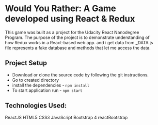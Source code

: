 # Would You Rather: A Game developed using React & Redux

This game was built as a project for the Udacity React Nanodegree Program. The purpose of the project is to demonstrate understanding of how Redux works in a React-based web app.
and i get data from  _DATA.js file represents a fake database and methods that let me access the data.

## Project Setup

* Download or clone the source code by following the git instructions.
* Go to created directory
* install the dependencies - `npm install`
* To start application run - `npm start`

## Technologies Used:
ReactJS
HTML5
CSS3
JavaScript
Bootstrap 4
reactBootstrap
